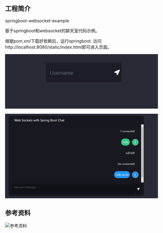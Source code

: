 ## 工程简介
springboot-websocket-example

基于springboot和websocket的聊天室代码示例。

根据pom.xml下载好依赖后，运行springboot.
访问http://localhost:8080/static/index.html即可进入页面。

![img.png](img.png)

![img_1.png](img_1.png)

## 参考资料

![参考资料](https://www.youtube.com/watch?v=U4lqTmFmbAM&list=PLzJCu-vb_SJ_WCDUid6pjqOchvWzfVxQI&index=1)
